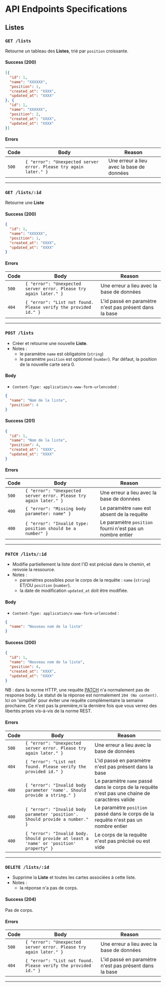 # API Endpoints Specifications

## Listes

### `GET /lists`

Retourne un tableau des **Listes**, trié par `position` croissante.

#### Success (200)

```json
[{
  "id": 1,
  "name": "XXXXXX",
  "position": 1,
  "created_at": "XXXX",
  "updated_at": "XXXX"
}, {
  "id": 1,
  "name": "XXXXXX",
  "position": 2,
  "created_at": "XXXX",
  "updated_at": "XXXX"
}]
```

#### Errors

| Code | Body | Reason |
| -- | -- | -- |
| `500` | `{ "error": "Unexpected server error. Please try again later." }` | Une erreur a lieu avec la base de données | 

----------------

### `GET /lists/:id`

Retourne une **Liste**

#### Success (200)

```json
{
  "id": 1,
  "name": "XXXXXX",
  "position": 1,
  "created_at": "XXXX",
  "updated_at": "XXXX"
}
```

#### Errors

| Code | Body | Reason |
| -- | -- | -- |
| `500` | `{ "error": "Unexpected server error. Please try again later." }` | Une erreur a lieu avec la base de données |
| `404` | `{ "error": "List not found. Please verify the provided id." }` | L'id passé en paramètre n'est pas présent dans la base |


----------------


### `POST /lists`

- Créer et retourne une nouvelle **Liste**.
- Notes : 
  - le paramètre `name` est obligatoire (`string`)
  - le paramètre `position` est optionnel (`number`). Par défaut, la position de la nouvelle carte sera 0.

#### Body

- `Content-Type: application/x-www-form-urlencoded` : 

```json
{
  "name": "Nom de la liste",
  "position": 4
}
```

#### Success (201)

```json
{
  "id": 1,
  "name": "Nom de la liste",
  "position": 4,
  "created_at": "XXXX",
  "updated_at": "XXXX"
}
```

#### Errors

| Code | Body | Reason |
| -- | -- | -- |
| `500` | `{ "error": "Unexpected server error. Please try again later." }` | Une erreur a lieu avec la base de données |
| `400` | `{ "error": "Missing body parameter: name" }` | Le paramètre `name` est absent de la requête | 
| `400` | `{ "error": "Invalid type: position should be a number" }` | Le paramètre `position` fourni n'est pas un nombre entier | 

----------------


### `PATCH /lists/:id`

- Modifie partiellement la liste dont l'ID est précisé dans le chemin, et renvoie la ressource.
- Notes :
  - paramètres possibles pour le corps de la requête : `name` (`string`) ET/OU `position` (`number`).
  - la date de modification `updated_at` doit être modifiée.

#### Body

- `Content-Type: application/x-www-form-urlencoded` : 

```json
{
  "name": "Nouveau nom de la liste"
}
```

#### Success (200)

```json
{
  "id": 1,
  "name": "Nouveau nom de la liste",
  "position": 4,
  "created_at": "XXXX",
  "updated_at": "XXXX"
}
```

NB : dans la norme HTTP, une requête [PATCH](https://developer.mozilla.org/fr/docs/Web/HTTP/Methods/PATCH) n'a normalement pas de response body. Le statut de la réponse est normalement `204 (No content)`. Ici on 'simplifie' pour éviter une requête complémentaire la semaine prochaine. Ce n'est pas la première,ni la dernière fois que vous verrez des libertés prises vis-à-vis de la norme REST.

#### Errors

| Code | Body | Reason |
| -- | -- | -- |
| `500` | `{ "error": "Unexpected server error. Please try again later." }` | Une erreur a lieu avec la base de données |
| `404` | `{ "error": "List not found. Please verify the provided id." }` | L'id passé en paramètre n'est pas présent dans la base | 
| `400` | `{ "error": "Invalid body parameter 'name'. Should provide a string." }` | Le paramètre `name` passé dans le corps de la requête n'est pas une chaine de caractères valide | 
| `400` | `{ "error": "Invalid body parameter 'position'. Should provide a number." }` | Le paramètre `position` passé dans le corps de la requête n'est pas un nombre entier | 
| `400` | `{ "error": "Invalid body. Should provide at least a 'name' or 'position' property" }` | Le corps de la requête n'est pas précisé ou est vide |


----------------


### `DELETE /lists/:id`

- Supprime la **Liste** et toutes les cartes associées à cette liste.
- Notes :
  - la réponse n'a pas de corps.


#### Success (204)

Pas de corps.

#### Errors

| Code | Body | Reason |
| -- | -- | -- |
| `500` | `{ "error": "Unexpected server error. Please try again later." }` | Une erreur a lieu avec la base de données |
| `404` | `{ "error": "List not found. Please verify the provided id." }` | L'id passé en paramètre n'est pas présent dans la base | 

----------------
